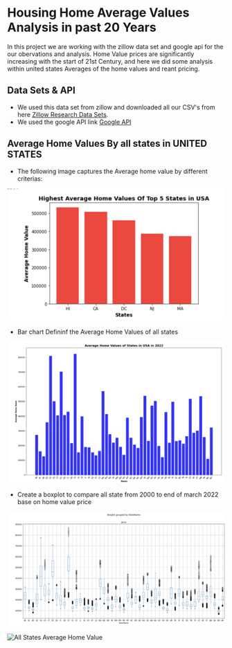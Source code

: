 # Housing Home Average Values Analysis in past 20 Years

In this project we are working with the zillow data set and google api for the our obervations and analysis. Home Value prices are significantly increasing with the start of 21st Century, and here we did some analysis within united states Averages of the home values and reant pricing. 

## Data Sets & API

* We used this data set from zillow and downloaded all our CSV's from here [Zillow Research Data Sets](https://www.zillow.com/research/data/).
* We used the google API link [Google API](https://developers.google.com/maps/documentation/geocoding/requests-geocoding)

## Average Home Values By all states in UNITED STATES

 * The following image captures the Average home value by different criterias:

  ![Top 5 States Average Home Value](ScreenShots/top_5_states_ar_chart.png)
  
 * Bar chart Defininf the Average Home Values of all states 
  
  ![Top 5 States Average Home Value](ScreenShots/Bar_chart&#32;all&#32;states.png)
  
 * Create a boxplot to compare all state from 2000 to end of march 2022 base on home value price
  
  ![All States Average Home Value](ScreenShots/BoxPlot_allstates_averagehomevalue_ALI.png)
  

  ![All States Average Home Value](ScreenShots/Ali's_2top&#32;states&#32;Average_home&#32;VAlue.png.png)

